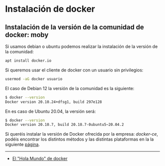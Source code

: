 # Instalación de docker

## Instalación de la versión de la comunidad de docker: moby

Si usamos debian o ubuntu podemos realizar la instalación de la versión de la comunidad:

```bash
apt install docker.io
```

Si queremos usar el cliente de docker con un usuario sin privilegios:

```bash
usermod -aG docker usuario
```

El caso de Debian 12 la versión de la comunidad es la siguiente:

```bash
$ docker --version
Docker version 20.10.24+dfsg1, build 297e128
```

En es caso de Ubuntu 20.04, la versión será:

```bash
$ docker --version
Docker version 20.10.7, build 20.10.7-0ubuntu5~20.04.2
```

Si queréis instalar la versión de Docker ofrecida por la empresa: *docker-ce*, podéis encontrar los distintos métodos y las distintas plataformas en la  la siguiente [página](https://docs.docker.com/get-docker/).

---

* [El "Hola Mundo" de docker](holamundo.md)

